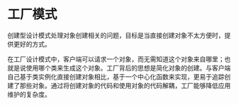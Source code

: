 # 工厂模式

创建型设计模式处理对象创建相关的问题，目标是当直接创建对象不太方便时，提供更好的方式。

在工厂设计模式中，客户端可以请求一个对象，而无需知道这个对象来自哪里；也就是说使用哪个类来生成这个对象。工厂背后的思想是简化对象的创建。与客户端自己基于类实例化直接创建对象相比，基于一个中心化函数来实现，更易于追踪创建了那些对象。通过将创建对象的代码和使用对象的代码解耦，工厂能够降低应用维护的复杂度。

